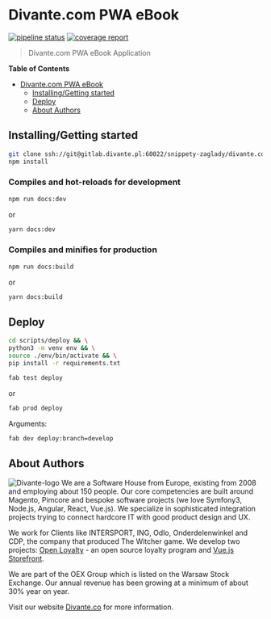 # Divante.com PWA eBook

[![pipeline status](https://gitlab.divante.pl/snippety-zaglady/projects/divante.com/pwa-ebook/badges/develop/pipeline.svg)](https://gitlab.divante.pl/snippety-zaglady/projects/divante.com/pwa-ebook)
[![coverage report](https://gitlab.divante.pl/snippety-zaglady/projects/divante.com/pwa-ebook/badges/develop/coverage.svg)](https://gitlab.divante.pl/snippety-zaglady/projects/divante.com/pwa-ebook)

> Divante.com PWA eBook Application

**Table of Contents**
- [Divante.com PWA eBook](#divante.com-pwa-ebook)
	- [Installing/Getting started](#installinggetting-started)
	- [Deploy](#deploy)
	- [About Authors](#about-authors)

## Installing/Getting started
```bash 
git clone ssh://git@gitlab.divante.pl:60022/snippety-zaglady/divante.com/pwa-ebook.git && \
npm install
```

### Compiles and hot-reloads for development
``` bash
npm run docs:dev
```
or
``` bash
yarn docs:dev
```

### Compiles and minifies for production
```bash
npm run docs:build
```
or
```bash
yarn docs:build
```

## Deploy
```bash
cd scripts/deploy && \
python3 -m venv env && \
source ./env/bin/activate && \
pip install -r requirements.txt
```

```bash
fab test deploy
```
or
```bash
fab prod deploy
```

Arguments:
```bash
fab dev deploy:branch=develop
```

## About Authors
![Divante-logo](http://divante.co/logo-HG.png "Divante")
We are a Software House from Europe, existing from 2008 and employing about 150 people. 
Our core competencies are built around Magento, Pimcore and bespoke software projects 
(we love Symfony3, Node.js, Angular, React, Vue.js). We specialize in sophisticated integration projects trying to 
connect hardcore IT with good product design and UX.

We work for Clients like INTERSPORT, ING, Odlo, Onderdelenwinkel and CDP, the company that produced The Witcher game. 
We develop two projects: [Open Loyalty](http://www.openloyalty.io/ "Open Loyalty") - an open source loyalty 
program and [Vue.js Storefront](https://github.com/DivanteLtd/vue-storefront "Vue.js Storefront").

We are part of the OEX Group which is listed on the Warsaw Stock Exchange. Our annual revenue has been growing at a
minimum of about 30% year on year.

Visit our website [Divante.co](https://divante.co/ "Divante.co") for more information.
